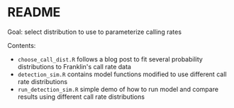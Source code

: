 # README

Goal: select distribution to use to parameterize calling rates

Contents:
- `choose_call_dist.R` follows a blog post to fit several probability distributions to Franklin's call rate data
- `detection_sim.R` contains model functions modified to use different call rate distributions
- `run_detection_sim.R` simple demo of how to run model and compare results using different call rate distributions
